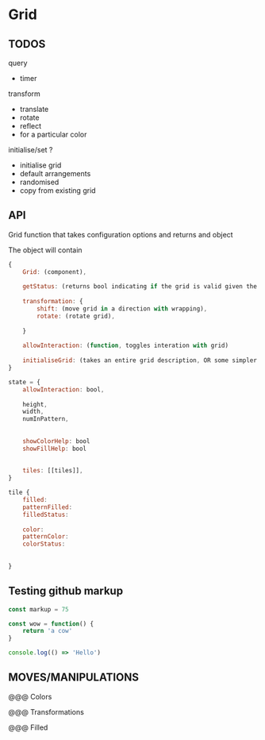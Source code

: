 Grid
================

TODOS
---------
query
* timer

transform
* translate
* rotate
* reflect
* for a particular color

initialise/set ?
* initialise grid
* default arrangements
* randomised
* copy from existing grid


API
---------------
Grid function that takes configuration options and returns and object


The object will contain
```javascript
{
	Grid: (component),
	
	getStatus: (returns bool indicating if the grid is valid given the config options),
	
	transformation: {
		shift: (move grid in a direction with wrapping),
		rotate: (rotate grid),
		
	}
	
	allowInteraction: (function, toggles interation with grid)
	
	initialiseGrid: (takes an entire grid description, OR some simpler descriptions, ie randomPattern, randomColor, numInPattern)
}
```

```javascript
state = {
	allowInteraction: bool,
	
	height,
	width,
	numInPattern,
	
	
	showColorHelp: bool
	showFillHelp: bool
	
	
	tiles: [[tiles]],
}
```

```javascript
tile {
	filled:
	patternFilled:
	filledStatus:
	
	color:
	patternColor:
	colorStatus:
	
	
}
```

Testing github markup
--------
```javascript
const markup = 75

const wow = function() {
	return 'a cow'
}

console.log(() => 'Hello')
```







MOVES/MANIPULATIONS
-------

@@@ Colors


@@@ Transformations



@@@ Filled

